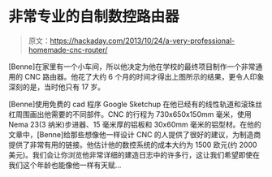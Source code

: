 # 非常专业的自制数控路由器

> 原文：<https://hackaday.com/2013/10/24/a-very-professional-homemade-cnc-router/>

[Benne]在家里有一个小车间，所以他决定为他在学校的最终项目制作一个非常通用的 CNC 路由器。他花了大约 6 个月的时间才得出上图所示的结果，更令人印象深刻的是，当时他只有 17 岁。

[Benne]使用免费的 cad 程序 Google Sketchup 在他已经有的线性轨道和滚珠丝杠周围画出他需要的不同部件。CNC 的行程为 730x650x150mm 毫米，使用 Nema 23(3 纳米)步进器、15 毫米厚的铝板和 30x60mm 毫米的铝型材。在他的文章中，[Benne]给那些想像他一样设计 CNC 的人提供了很好的建议，为制造商提供了非常有用的链接。他估计他的数控系统的成本大约为 1500 欧元(约 2000 美元)。我们会让你浏览他非常详细的建造日志中的许多行，这让我们希望即使在我们这个年龄也能像他一样有天赋…